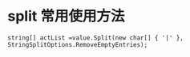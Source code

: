 # split 常用使用方法

    string[] actList =value.Split(new char[] { '|' }, StringSplitOptions.RemoveEmptyEntries);

    

